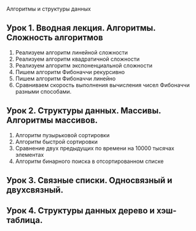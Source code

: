 
Алгоритмы и структуры данных

## Урок 1. Вводная лекция. Алгоритмы. Сложность алгоритмов

1. Реализуем алгоритм линейной сложности
2. Реализуем алгоритм квадратичной сложности
3. Реализуем алгоритм экспоненциальной сложности
4. Пишем алгоритм Фибоначчи рекурсивно
5. Пишем алгоритм Фибоначчи линейно
6. Сравниваем скорость выполнения вычисления чисел Фибоначчи разными способами.


## Урок 2. Структуры данных. Массивы. Алгоритмы массивов.

1. Алгоритм пузырьковой сортировки
2. Алгоритм быстрой сортировки
3. Сравнение двух предыдущих по времени на 10000 тысячах элементах
3. Алгоритм бинарного поиска в отсортированном списке

## Урок 3. Связные списки. Односвязный и двухсвязный.

## Урок 4. Структуры данных дерево и хэш-таблица.

